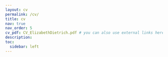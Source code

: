 ```yaml
---
layout: cv
permalink: /cv/
title: cv
nav: true
nav_order: 5
cv_pdf: CV_ElizabethDietrich.pdf # you can also use external links here
description: 
toc:
  sidebar: left
---
```

